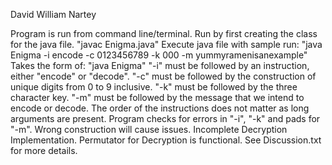 David William Nartey

Program is run from command line/terminal.
Run by first creating the class for the java file.
"javac Enigma.java"
Execute java file with sample run: "java Enigma -i encode -c 0123456789 -k 000 -m yummyramenisanexample"
Takes the form of: "java Enigma" "-i" must be followed by an instruction, either "encode" or "decode". "-c" must be followed by the construction of unique digits from 0 to 9 inclusive. "-k" must be followed by the three character key. "-m" must be followed by the message that we intend to encode or decode. 
The order of the instructions does not matter as long arguments are present.
Program checks for errors in "-i", "-k" and pads for "-m". 
Wrong construction will cause issues. 
Incomplete Decryption Implementation. Permutator for Decryption is functional. See Discussion.txt for more details.